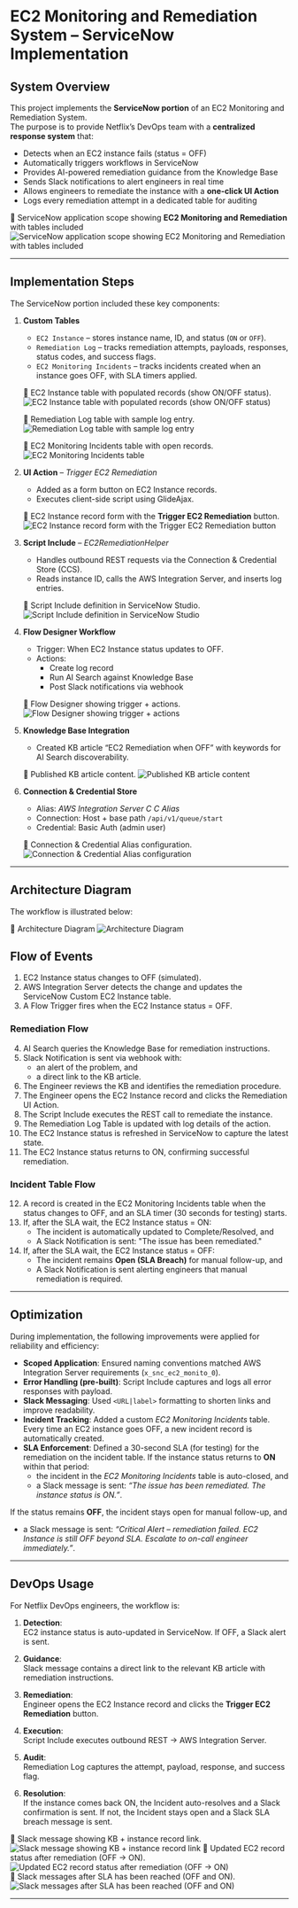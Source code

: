 # EC2 Monitoring and Remediation System – ServiceNow Implementation

## System Overview
This project implements the **ServiceNow portion** of an EC2 Monitoring and Remediation System.  
The purpose is to provide Netflix’s DevOps team with a **centralized response system** that:  
- Detects when an EC2 instance fails (status = OFF)  
- Automatically triggers workflows in ServiceNow  
- Provides AI-powered remediation guidance from the Knowledge Base  
- Sends Slack notifications to alert engineers in real time  
- Allows engineers to remediate the instance with a **one-click UI Action**  
- Logs every remediation attempt in a dedicated table for auditing  

📸 ServiceNow application scope showing **EC2 Monitoring and Remediation** with tables included   ![ServiceNow application scope showing **EC2 Monitoring and Remediation** with tables included](assets/initial_setup.png)

---

## Implementation Steps
The ServiceNow portion included these key components:

1. **Custom Tables**  
   - `EC2 Instance` – stores instance name, ID, and status (`ON` or `OFF`).  
   - `Remediation Log` – tracks remediation attempts, payloads, responses, status codes, and success flags.
   - `EC2 Monitoring Incidents` – tracks incidents created when an instance goes OFF, with SLA timers applied.  


   📸 EC2 Instance table with populated records (show ON/OFF status).  ![EC2 Instance table with populated records (show ON/OFF status)](assets/instance_off.png)
   
   📸 Remediation Log table with sample log entry. ![Remediation Log table with sample log entry](assets/remediation_log.png)

   📸 EC2 Monitoring Incidents table with open records. ![EC2 Monitoring Incidents table](assets/incidents_table.png) 

3. **UI Action** – *Trigger EC2 Remediation*  
   - Added as a form button on EC2 Instance records.  
   - Executes client-side script using GlideAjax.  

   📸 EC2 Instance record form with the **Trigger EC2 Remediation** button. ![EC2 Instance record form with the **Trigger EC2 Remediation** button](assets/instance_ui_action.jpg) 

4. **Script Include** – *EC2RemediationHelper*  
   - Handles outbound REST requests via the Connection & Credential Store (CCS).  
   - Reads instance ID, calls the AWS Integration Server, and inserts log entries.  

   📸 Script Include definition in ServiceNow Studio. ![Script Include definition in ServiceNow Studio](assets/script_include.png)  

5. **Flow Designer Workflow**  
   - Trigger: When EC2 Instance status updates to OFF.  
   - Actions:  
     - Create log record  
     - Run AI Search against Knowledge Base  
     - Post Slack notifications via webhook

   📸 Flow Designer showing trigger + actions. ![Flow Designer showing trigger + actions](assets/flow_designer.jpg)   

6. **Knowledge Base Integration**  
   - Created KB article “EC2 Remediation when OFF” with keywords for AI Search discoverability.  

   📸 Published KB article content. ![Published KB article content](assets/kb_article.png)   

7. **Connection & Credential Store**  
   - Alias: *AWS Integration Server C C Alias*  
   - Connection: Host + base path `/api/v1/queue/start`  
   - Credential: Basic Auth (admin user)  

   📸 Connection & Credential Alias configuration. ![Connection & Credential Alias configuration](assets/cc_alias_config.png)   

---

## Architecture Diagram
The workflow is illustrated below:

📸 Architecture Diagram ![Architecture Diagram](Diagram.png)   

## Flow of Events

1. EC2 Instance status changes to OFF (simulated).  
2. AWS Integration Server detects the change and updates the ServiceNow Custom EC2 Instance table.  
3. A Flow Trigger fires when the EC2 Instance status = OFF.  

### Remediation Flow  
4. AI Search queries the Knowledge Base for remediation instructions.  
5. Slack Notification is sent via webhook with:  
   - an alert of the problem, and  
   - a direct link to the KB article.  
6. The Engineer reviews the KB and identifies the remediation procedure.  
7. The Engineer opens the EC2 Instance record and clicks the Remediation UI Action.  
8. The Script Include executes the REST call to remediate the instance.  
9. The Remediation Log Table is updated with log details of the action.  
10. The EC2 Instance status is refreshed in ServiceNow to capture the latest state.  
11. The EC2 Instance status returns to ON, confirming successful remediation.  

### Incident Table Flow  
12. A record is created in the EC2 Monitoring Incidents table when the status changes to OFF, and an SLA timer (30 seconds for testing) starts.  
13. If, after the SLA wait, the EC2 Instance status = ON:  
    - The incident is automatically updated to Complete/Resolved, and  
    - A Slack Notification is sent: "The issue has been remediated."  
14. If, after the SLA wait, the EC2 Instance status = OFF:  
    - The incident remains **Open (SLA Breach)** for manual follow-up, and  
    - A Slack Notification is sent alerting engineers that manual remediation is required.  

---

## Optimization

During implementation, the following improvements were applied for reliability and efficiency:  
- **Scoped Application**: Ensured naming conventions matched AWS Integration Server requirements (`x_snc_ec2_monito_0`).  
- **Error Handling (pre-built)**: Script Include captures and logs all error responses with payload.  
- **Slack Messaging**: Used `<URL|label>` formatting to shorten links and improve readability.  
- **Incident Tracking**: Added a custom *EC2 Monitoring Incidents* table. Every time an EC2 instance goes OFF, a new incident record is automatically created.  
- **SLA Enforcement**: Defined a 30-second SLA (for testing) for the remediation on the incident table. If the instance status returns to **ON** within that period:  
  - the incident in the *EC2 Monitoring Incidents* table is auto-closed, and  
  - a Slack message is sent: *“The issue has been remediated. The instance status is ON.”*.

If the status remains **OFF**, the incident stays open for manual follow-up, and
  - a Slack message is sent: *“Critical Alert – remediation failed. EC2 Instance is still OFF beyond SLA. Escalate to on-call engineer immediately.”*. 

---

## DevOps Usage
For Netflix DevOps engineers, the workflow is:  

1. **Detection**:  
   EC2 instance status is auto-updated in ServiceNow. If OFF, a Slack alert is sent.  

2. **Guidance**:  
   Slack message contains a direct link to the relevant KB article with remediation instructions.  

3. **Remediation**:  
   Engineer opens the EC2 Instance record and clicks the **Trigger EC2 Remediation** button.  

4. **Execution**:  
   Script Include executes outbound REST → AWS Integration Server.  

5. **Audit**:  
   Remediation Log captures the attempt, payload, response, and success flag.

6. **Resolution**:  
   If the instance comes back ON, the Incident auto-resolves and a Slack confirmation is sent. If not, the Incident stays open and a Slack SLA breach message is sent.  

📸 Slack message showing KB + instance record link. ![Slack message showing KB + instance record link](assets/slack_message.jpg) 
📸 Updated EC2 record status after remediation (OFF → ON). ![Updated EC2 record status after remediation (OFF → ON)](assets/updated_instance_status.jpg)  
📸 Slack messages after SLA has been reached (OFF and ON).  
![Slack messages after SLA has been reached (OFF and ON)](assets/slack_messages.png)  


---


